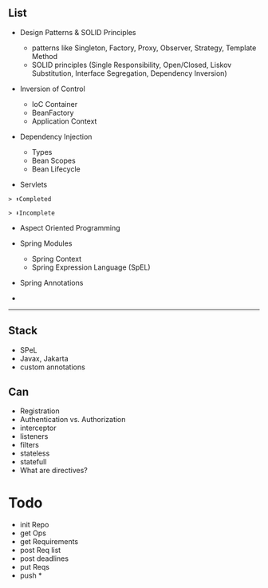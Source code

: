 ## List
- Design Patterns & SOLID Principles
  - patterns like Singleton, Factory, Proxy, Observer, Strategy, Template Method
  - SOLID principles (Single Responsibility, Open/Closed, Liskov Substitution, Interface Segregation, Dependency Inversion)

- Inversion of Control
  - IoC Container
  - BeanFactory
  - Application Context

- Dependency Injection
  - Types
  - Bean Scopes
  - Bean Lifecycle

- Servlets

```
> ⬆️Completed

> ⬇️Incomplete
```

- Aspect Oriented Programming

- Spring Modules
  - Spring Context
  - Spring Expression Language (SpEL)

- Spring Annotations

- 




---

## Stack
- SPeL
- Javax, Jakarta
- custom annotations





## Can
- Registration
- Authentication vs. Authorization
- interceptor
- listeners
- filters
- stateless
- statefull
- What are directives?




# Todo
- init Repo
- get Ops
- get Requirements
- post Req list
- post deadlines
- put Reqs
- push *